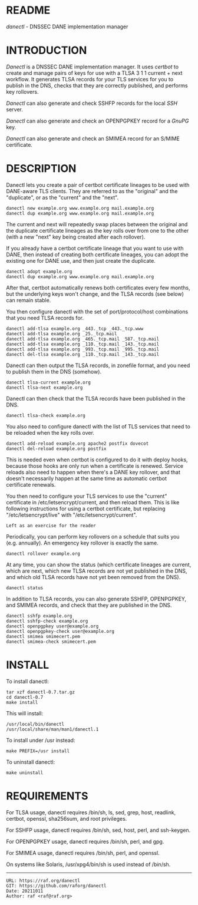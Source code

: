 # README

*danectl* - DNSSEC DANE implementation manager

# INTRODUCTION

*Danectl* is a DNSSEC DANE implementation manager. It uses *certbot* to create
and manage pairs of keys for use with a TLSA 3 1 1 current + next workflow.
It generates TLSA records for your TLS services for you to publish in the DNS,
checks that they are correctly published, and performs key rollovers.

*Danectl* can also generate and check SSHFP records for the local *SSH* server.

*Danectl* can also generate and check an OPENPGPKEY record for a *GnuPG* key.

*Danectl* can also generate and check an SMIMEA record for an S/MIME certificate.

# DESCRIPTION

Danectl lets you create a pair of certbot certificate lineages to be used
with DANE-aware TLS clients. They are referred to as the "original" and the
"duplicate", or as the "current" and the "next".

    danectl new example.org www.example.org mail.example.org
    danectl dup example.org www.example.org mail.example.org

The current and next will repeatedly swap places between the original and
the duplicate certificate lineages as the key rolls over from one to the
other (with a new "next" key being created after each rollover).

If you already have a certbot certificate lineage that you want to use with
DANE, then instead of creating both certificate lineages, you can adopt the
existing one for DANE use, and then just create the duplicate.

    danectl adopt example.org
    danectl dup example.org www.example.org mail.example.org

After that, certbot automatically renews both certificates every few months,
but the underlying keys won't change, and the TLSA records (see below) can
remain stable.

You then configure danectl with the set of port/protocol/host combinations
that you need TLSA records for.

    danectl add-tlsa example.org _443._tcp _443._tcp.www
    danectl add-tlsa example.org _25._tcp.mail
    danectl add-tlsa example.org _465._tcp.mail _587._tcp.mail
    danectl add-tlsa example.org _110._tcp.mail _143._tcp.mail
    danectl add-tlsa example.org _993._tcp.mail _995._tcp.mail
    danectl del-tlsa example.org _110._tcp.mail _143._tcp.mail

Danectl can then output the TLSA records, in zonefile format, and you need
to publish them in the DNS (somehow).

    danectl tlsa-current example.org
    danectl tlsa-next example.org

Danectl can then check that the TLSA records have been published in the DNS.

    danectl tlsa-check example.org

You also need to configure danectl with the list of TLS services that need
to be reloaded when the key rolls over.

    danectl add-reload example.org apache2 postfix dovecot
    danectl del-reload example.org postfix

This is needed even when certbot is configured to do it with deploy hooks,
because those hooks are only run when a certificate is renewed. Service
reloads also need to happen when there's a DANE key rollover, and that
doesn't necessarily happen at the same time as automatic certbot certificate
renewals.

You then need to configure your TLS services to use the "current"
certificate in /etc/letsencrypt/current, and then reload them. This is like
following instructions for using a certbot certificate, but replacing
"/etc/letsencrypt/live" with "/etc/letsencrypt/current".

    Left as an exercise for the reader

Periodically, you can perform key rollovers on a schedule that suits you
(e.g. annually). An emergency key rollover is exactly the same.

    danectl rollover example.org

At any time, you can show the status (which certificate lineages are
current, which are next, which new TLSA records are not yet published in the
DNS, and which old TLSA records have not yet been removed from the DNS).

    danectl status

In addition to TLSA records, you can also generate SSHFP, OPENPGPKEY, and
SMIMEA records, and check that they are published in the DNS.

    danectl sshfp example.org
    danectl sshfp-check example.org
    danectl openpgpkey user@example.org
    danectl openpgpkey-check user@example.org
    danectl smimea smimecert.pem
    danectl smimea-check smimecert.pem

# INSTALL

To install danectl:

    tar xzf danectl-0.7.tar.gz
    cd danectl-0.7
    make install

This will install:

    /usr/local/bin/danectl
    /usr/local/share/man/man1/danectl.1

To install under /usr instead:

    make PREFIX=/usr install

To uninstall danectl:

    make uninstall

# REQUIREMENTS

For TLSA usage, danectl requires /bin/sh, ls, sed, grep, host, readlink,
certbot, openssl, sha256sum, and root privileges.

For SSHFP usage, danectl requires /bin/sh, sed, host, perl, and ssh-keygen.

For OPENPGPKEY usage, danectl requires /bin/sh, perl, and gpg.

For SMIMEA usage, danectl requires /bin/sh, perl, and openssl.

On systems like Solaris, /usr/xpg4/bin/sh is used instead of /bin/sh.

--------------------------------------------------------------------------------

    URL: https://raf.org/danectl
    GIT: https://github.com/raforg/danectl
    Date: 20211011
    Author: raf <raf@raf.org>


